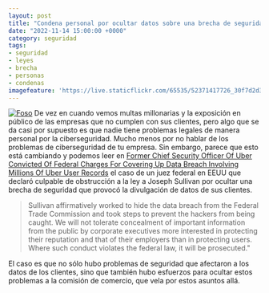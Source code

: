 ```yaml
---
layout: post
title: "Condena personal por ocultar datos sobre una brecha de seguridad en Uber"
date: "2022-11-14 15:00:00 +0000"
category: seguridad
tags:
- seguridad
- leyes
- brecha
- personas
- condenas
imagefeature: 'https://live.staticflickr.com/65535/52371417726_30f7d2d353.jpg'
---
```

<a href="https://www.flickr.com/photos/fernand0/52371417726/" title="Foso "><img src="https://live.staticflickr.com/65535/52371417726_30f7d2d353.jpg" alt="Foso " class="img-responsive img-centered"></a>
De vez en cuando vemos multas millonarias y la exposición en público de las empresas que no cumplen con sus clientes, pero algo que se da casi por supuesto es que nadie tiene problemas legales de manera personal por la ciberseguridad. Mucho menos por no hablar de los problemas de ciberseguridad de tu empresa. Sin embargo, parece que esto está cambiando y podemos leer en [Former Chief Security Officer Of Uber Convicted Of Federal Charges For Covering Up Data Breach Involving Millions Of Uber User Records](https://www.justice.gov/usao-ndca/pr/former-chief-security-officer-uber-convicted-federal-charges-covering-data-breach) el caso de un juez federal en EEUU que declaró culpable de obstrucción a la ley a Joseph Sullivan por ocultar una brecha de seguridad que provocó la divulgación de datos de sus clientes.

> Sullivan affirmatively worked to hide the data breach from the Federal Trade Commission and took steps to prevent the hackers from being caught. We will not tolerate concealment of important information from the public by corporate executives more interested in protecting their reputation and that of their employers than in protecting users. Where such conduct violates the federal law, it will be prosecuted."

El caso es que no sólo hubo problemas de seguridad que afectaron a los datos de los clientes, sino que también hubo esfuerzos para ocultar estos problemas a la comisión de comercio, que vela por estos asuntos allá.
